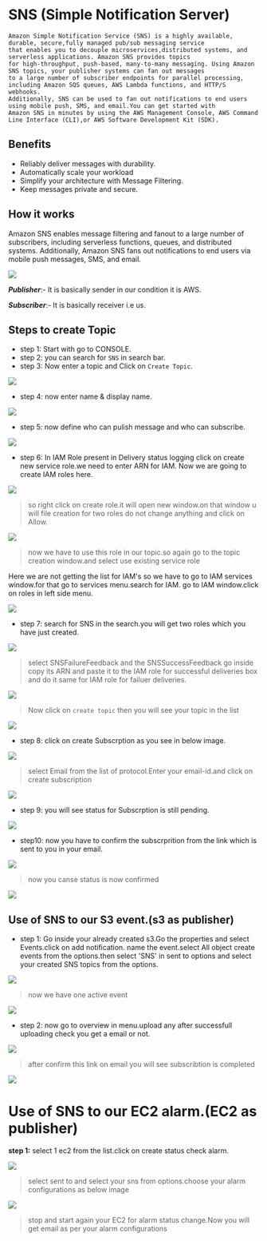 # SNS (Simple Notification Server)

```
Amazon Simple Notification Service (SNS) is a highly available, durable, secure,fully managed pub/sub messaging service
that enables you to decouple microservices,distributed systems, and serverless applications. Amazon SNS provides topics 
for high-throughput, push-based, many-to-many messaging. Using Amazon SNS topics, your publisher systems can fan out messages
to a large number of subscriber endpoints for parallel processing, including Amazon SQS queues, AWS Lambda functions, and HTTP/S webhooks.
Additionally, SNS can be used to fan out notifications to end users using mobile push, SMS, and email.You can get started with
Amazon SNS in minutes by using the AWS Management Console, AWS Command Line Interface (CLI),or AWS Software Development Kit (SDK).
```

## Benefits
   - Reliably deliver messages with durability.
   - Automatically scale your workload 
   - Simplify your architecture with Message Filtering.
   - Keep messages private and secure.

## How it works
  Amazon SNS enables message filtering and fanout to a large number of subscribers, including serverless functions, queues,
  and distributed systems. Additionally, Amazon SNS fans out notifications to end users via mobile push messages, SMS, and email.

<img src="SNS/0.1.png">

 ***Publisher***:- It is basically sender in our condition it is AWS.	
 
 ***Subscriber***:- It is basically receiver i.e us.

## Steps to create Topic

- step 1: Start with go to CONSOLE.
- step 2: you can search for `SNS` in search bar.
- step 3: Now enter a topic and Click on `Create Topic`.

<img src="SNS/1.png">

- step 4: now enter name & display name.

<img src="SNS/2.png">

- step 5: now define who can pulish message and who can subscribe.

<img src="SNS/11.png">

- step 6: In IAM Role present in Delivery status logging click on create new service role.we need to enter ARN for IAM.
          Now we are going to create IAM roles here.

<img src="SNS/12.png">

> so right click on create role.it will open new window.on that window u will file creation for two roles do not change anything and       click on Allow.


<img src="SNS/13.png">

> now we have to use this role in our topic.so again go to the topic creation window.and select use existing service role
 

Here we are not getting the list for IAM's so we have to go to IAM services window.for that go to services menu.search for IAM.
go to IAM window.click on roles in left side menu.


<img src="SNS/20.1.png">

- step 7: search for SNS in the search.you will get two roles which you have just created.

<img src="SNS/21.png">

> select SNSFailureFeedback and the SNSSuccessFeedback go inside copy its ARN and paste it to the IAM role for successful deliveries box   and do it same for IAM role for failuer deliveries.


<img src="SNS/14.png">

> Now click on `create topic` then you will see your topic in the list

<img src="SNS/3.png">

- step 8: click on create Subscrption as you see in below image.

<img src="SNS/4.png">

> select Email from the list of protocol.Enter your email-id.and click on create subscription

<img src="SNS/5.png">

- step 9: you will see status for Subscrption is still pending.

<img src="SNS/7.png">

- step10: now you have to confirm the subscrprition from the link which is sent to you in your email.

<img src="SNS/8 check email and confirm.png">

> now you canse status is now confirmed

<img src="SNS/8 now it is confirm.png">

## Use of SNS to our S3 event.(s3 as publisher)

- step 1: Go inside your already created s3.Go the properties and select Events.click on add notification.
          name the event.select All object create events from the options.then select 'SNS' in sent to options
          and select your created SNS topics from the options.

<img src="SNS/9 s3 event.png">

> now we have one active event

<img src="SNS/16.png">

- step 2: now go to overview in menu.upload any after successfull uploading check you get a email or not.

<img src="SNS/25.png">

> after confirm this link on email you will see subscribtion is completed

<img src="SNS/15.png">


# Use of SNS to our EC2 alarm.(EC2 as publisher)

**step 1:** select 1 ec2 from the list.click on create status check alarm.

<img src="SNS/ala.1.png">

> select sent to and select your sns from options.choose your alarm configurations as below image

<img src="SNS/ala.png">

> stop and start again your EC2 for alarm status change.Now you will get email as per your alarm configurations



























































































